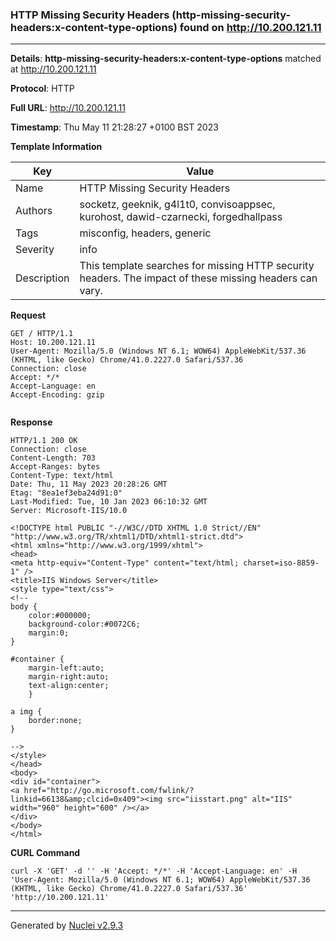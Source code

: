 ### HTTP Missing Security Headers (http-missing-security-headers:x-content-type-options) found on http://10.200.121.11
---
**Details**: **http-missing-security-headers:x-content-type-options**  matched at http://10.200.121.11

**Protocol**: HTTP

**Full URL**: http://10.200.121.11

**Timestamp**: Thu May 11 21:28:27 +0100 BST 2023

**Template Information**

| Key | Value |
|---|---|
| Name | HTTP Missing Security Headers |
| Authors | socketz, geeknik, g4l1t0, convisoappsec, kurohost, dawid-czarnecki, forgedhallpass |
| Tags | misconfig, headers, generic |
| Severity | info |
| Description | This template searches for missing HTTP security headers. The impact of these missing headers can vary.<br> |

**Request**
```http
GET / HTTP/1.1
Host: 10.200.121.11
User-Agent: Mozilla/5.0 (Windows NT 6.1; WOW64) AppleWebKit/537.36 (KHTML, like Gecko) Chrome/41.0.2227.0 Safari/537.36
Connection: close
Accept: */*
Accept-Language: en
Accept-Encoding: gzip


```

**Response**
```http
HTTP/1.1 200 OK
Connection: close
Content-Length: 703
Accept-Ranges: bytes
Content-Type: text/html
Date: Thu, 11 May 2023 20:28:26 GMT
Etag: "8ea1ef3eba24d91:0"
Last-Modified: Tue, 10 Jan 2023 06:10:32 GMT
Server: Microsoft-IIS/10.0

<!DOCTYPE html PUBLIC "-//W3C//DTD XHTML 1.0 Strict//EN" "http://www.w3.org/TR/xhtml1/DTD/xhtml1-strict.dtd">
<html xmlns="http://www.w3.org/1999/xhtml">
<head>
<meta http-equiv="Content-Type" content="text/html; charset=iso-8859-1" />
<title>IIS Windows Server</title>
<style type="text/css">
<!--
body {
	color:#000000;
	background-color:#0072C6;
	margin:0;
}

#container {
	margin-left:auto;
	margin-right:auto;
	text-align:center;
	}

a img {
	border:none;
}

-->
</style>
</head>
<body>
<div id="container">
<a href="http://go.microsoft.com/fwlink/?linkid=66138&amp;clcid=0x409"><img src="iisstart.png" alt="IIS" width="960" height="600" /></a>
</div>
</body>
</html>
```


**CURL Command**
```
curl -X 'GET' -d '' -H 'Accept: */*' -H 'Accept-Language: en' -H 'User-Agent: Mozilla/5.0 (Windows NT 6.1; WOW64) AppleWebKit/537.36 (KHTML, like Gecko) Chrome/41.0.2227.0 Safari/537.36' 'http://10.200.121.11'
```
---
Generated by [Nuclei v2.9.3](https://github.com/projectdiscovery/nuclei)